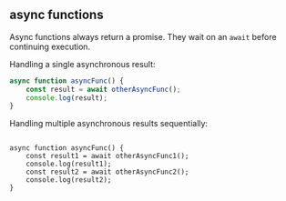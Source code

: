 ## async functions

Async functions always return a promise.
They wait on an `await` before continuing execution.

Handling a single asynchronous result:

```js
async function asyncFunc() {
    const result = await otherAsyncFunc();
    console.log(result);
}
```

<div class="fragment">
Handling multiple asynchronous results sequentially:

<pre><code>
async function asyncFunc() {
    const result1 = await otherAsyncFunc1();
    console.log(result1);
    const result2 = await otherAsyncFunc2();
    console.log(result2);
}
</code></pre>
</div>
